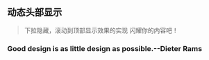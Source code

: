 动态头部显示
---
> 下拉隐藏，滚动到顶部显示效果的实现
> 闪耀你的内容吧！

### Good design is as little design as possible.--Dieter Rams
